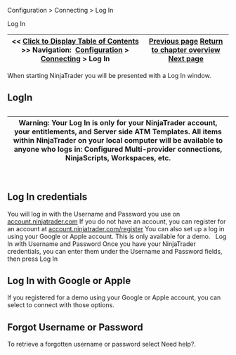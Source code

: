 ﻿
Configuration \> Connecting \> Log In

Log In

| \<\< [Click to Display Table of Contents](log-in.md) \>\> **Navigation:**     [Configuration](configuration-1.md) \> [Connecting](connecting-1.md) \> Log In | [Previous page](connecting-1.md) [Return to chapter overview](connecting-1.md) [Next page](trading-mode-1.md) |
| --- | --- |
When starting NinjaTrader you will be presented with a Log In window.
 
## LogIn
## 
## 

| Warning: Your Log In is only for your NinjaTrader account, your entitlements, and Server side ATM Templates. All items within NinjaTrader on your local computer will be available to anyone who logs in: Configured Multi\-provider connections, NinjaScripts, Workspaces, etc. |
| --- |
 
## Log In credentials
You will log in with the Username and Password you use on [account.ninjatrader.com](https://account.ninjatrader.com/welcome) 
If you do not have an account, you can register for an account at [account.ninjatrader.com/register](https://account.ninjatrader.com/register)
You can also set up a log in using your Google or Apple account. This is only available for a demo.
 
Log In with Username and Password
Once you have your NinjaTrader credentials, you can enter them under the Username and Password fields, then press Log In
## 
## Log In with Google or Apple
If you registered for a demo using your Google or Apple account, you can select to connect with those options.
 
## Forgot Username or Password
To retrieve a forgotten username or password select Need help?.
